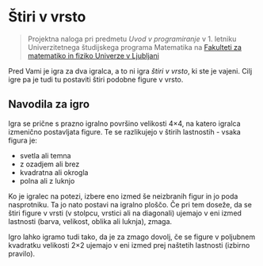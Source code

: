 # Štiri v vrsto

> Projektna naloga pri predmetu *Uvod v programiranje* v 1. letniku Univerzitetnega študijskega programa Matematika na [Fakulteti za matematiko in fiziko Univerze v Ljubljani](https://www.fmf.uni-lj.si/sl/)

Pred Vami je igra za dva igralca, a to ni igra *štiri v vrsto*, ki ste je vajeni. Cilj igre pa je tudi tu postaviti štiri podobne figure v vrsto.


## Navodila za igro

Igra se prične s prazno igralno površino velikosti 4×4, na katero igralca izmenično postavljata figure.
Te se razlikujejo v štirih lastnostih - vsaka figura je:

- svetla ali temna
- z ozadjem ali brez
- kvadratna ali okrogla
- polna ali z luknjo

Ko je igralec na potezi, izbere eno izmed še neizbranih figur in jo poda nasprotniku.
Ta jo nato postavi na igralno ploščo. Če pri tem doseže, da se štiri figure v vrsti (v stolpcu, vrstici ali na diagonali) ujemajo v eni izmed lastnosti (barva, velikost, oblika ali luknja), zmaga.

Igro lahko igramo tudi tako, da je za zmago dovolj, če se figure v poljubnem kvadratku velikosti 2×2
ujemajo v eni izmed prej naštetih lastnosti (izbirno pravilo).